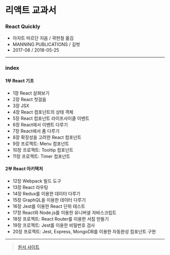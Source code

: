 # 리액트 교과서
### React Quickly

- 아자트 마르단 지음 / 곽현철 옮김
- MANNING PUBLICATIONS / 길벗
- 2017-08 / 2018-05-25

- - -
### index

#### 1부 React 기초
- 1장 React 살펴보기 
- 2장 React 첫걸음 
- 3장 JSX 
- 4장 React 컴포넌트의 상태 객체 
- 5장 React 컴포넌트 라이프사이클 이벤트 
- 6장 React에서 이벤트 다루기 
- 7장 React에서 폼 다루기 
- 8장 확장성을 고려한 React 컴포넌트 
- 9장 프로젝트: Menu 컴포넌트 
- 10장 프로젝트: Tooltip 컴포넌트 
- 11장 프로젝트: Timer 컴포넌트 


#### 2부 React 아키텍처 
- 12장 Webpack 빌드 도구 
- 13장 React 라우팅 
- 14장 Redux를 이용한 데이터 다루기 
- 15장 GraphQL을 이용한 데이터 다루기 
- 16장 Jest를 이용한 React 단위 테스트 
- 17장 React와 Node.js를 이용한 유니버셜 자바스크립트 
- 18장 프로젝트: React Router를 이용한 서점 만들기 
- 19장 프로젝트: Jest를 이용한 비밀번호 검사 
- 20장 프로젝트: Jest, Express, MongoDB를 이용한 자동완성 컴포넌트 구현 

- - -
> [원서 사이트](https://www.manning.com/books/react-quickly)